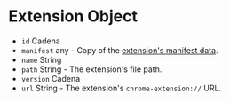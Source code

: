 # Extension Object

* `id` Cadena
* `manifest` any - Copy of the [extension's manifest data](https://developer.chrome.com/extensions/manifest).
* `name` String
* `path` String - The extension's file path.
* `version` Cadena
* `url` String - The extension's `chrome-extension://` URL.
